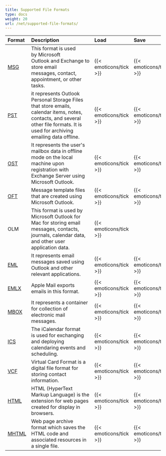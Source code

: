 ```yaml
---
title: Supported File Formats
type: docs
weight: 20
url: /net/supported-file-formats/
---
```




|**Format**|**Description**|**Load**|**Save**|
| :- | :- | :- | :- |
|[MSG](https://wiki.fileformat.com/email/msg/)|This format is used by Microsoft Outlook and Exchange to store email messages, contact, appointment, or other tasks.|{{< emoticons/tick >}}|{{< emoticons/tick >}}|
|[PST](https://wiki.fileformat.com/email/pst/)|it represents Outlook Personal Storage Files that store emails, calendar items, notes, contacts, and several other file formats. It is used for archiving emailing data offline.|{{< emoticons/tick >}}|{{< emoticons/tick >}}|
|[OST](https://wiki.fileformat.com/email/ost/)|It represents the user's mailbox data in offline mode on the local machine upon registration with Exchange Server using Microsoft Outlook.|{{< emoticons/tick >}}|{{< emoticons/tick >}}|
|[OFT](https://wiki.fileformat.com/email/oft/)|Message template files that are created using Microsoft Outlook.|{{< emoticons/tick >}}|{{< emoticons/tick >}}|
|OLM|This format is used by Microsoft Outlook for Mac for storing email messages, contacts, journals, calendar data, and other user application data.|{{< emoticons/tick >}}| |
|[EML](https://wiki.fileformat.com/email/eml/)|It represents email messages saved using Outlook and other relevant applications.|{{< emoticons/tick >}}|{{< emoticons/tick >}}|
|[EMLX](https://wiki.fileformat.com/email/emlx/)|Apple Mail exports emails in this format.|{{< emoticons/tick >}}|{{< emoticons/tick >}}|
|[MBOX](https://wiki.fileformat.com/email/mbox/)|It represents a container for collection of electronic mail messages.|{{< emoticons/tick >}}|{{< emoticons/tick >}}|
|[ICS](https://wiki.fileformat.com/email/ics/)|The iCalendar format is used for exchanging and deploying calendaring events and scheduling.|{{< emoticons/tick >}}|{{< emoticons/tick >}}|
|[VCF](https://wiki.fileformat.com/email/vcf/)|Virtual Card Format is a digital file format for storing contact information.|{{< emoticons/tick >}}|{{< emoticons/tick >}}|
|[HTML](https://wiki.fileformat.com/web/html/)|HTML (HyperText Markup Language) is the extension for web pages created for display in browsers.|{{< emoticons/tick >}}|{{< emoticons/tick >}}|
|[MHTML](https://wiki.fileformat.com/web/mhtml/)|Web page archive format which saves the HTML code and associated resources in a single file.|{{< emoticons/tick >}}|{{< emoticons/tick >}}|

